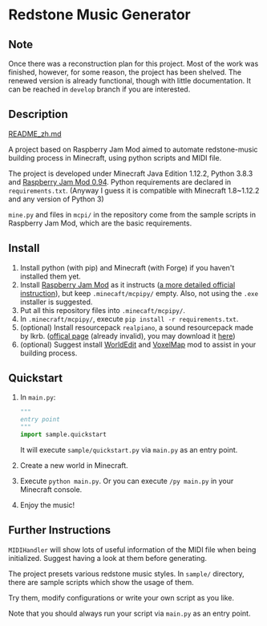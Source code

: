 # Redstone Music Generator

## Note

Once there was a reconstruction plan for this project. Most of the work was finished, however, for some reason, the project has been shelved. The renewed version is already functional, though with little documentation. It can be reached in `develop` branch if you are interested.

## Description

[README_zh.md](README_zh.md)

A project based on Raspberry Jam Mod aimed to automate redstone-music building process in Minecraft, using python scripts and MIDI file.

The project is developed under Minecraft Java Edition 1.12.2, Python 3.8.3 and [Raspberry Jam Mod 0.94](https://github.com/arpruss/raspberryjammod/releases/tag/0.94). Python requirements are declared in `requirements.txt`. (Anyway I guess it is compatible with Minecraft 1.8~1.12.2 and any version of Python 3) 

`mine.py` and files in `mcpi/` in the repository come from the sample scripts in Raspberry Jam Mod, which are the basic requirements.

## Install

1. Install python (with pip) and Minecraft (with Forge) if you haven't installed them yet.
2. Install [Raspberry Jam Mod](https://github.com/arpruss/raspberryjammod) as it instructs ([a more detailed official instruction](https://www.instructables.com/Python-coding-for-Minecraft/)), but keep `.minecaft/mcpipy/` empty. Also, not using the `.exe` installer is suggested.
3. Put all this repository files into `.minecaft/mcpipy/`.
4. In `.minecraft/mcpipy/`, execute `pip install -r requirements.txt`.
5. (optional) Install resourcepack `realpiano`, a sound resourcepack made by lkrb. ([offical page](http://lkrb.net/blog/54.html) (already invalid), you may download it [here](https://www.cr173.com/soft/277354.html))
6. (optional) Suggest install [WorldEdit](https://www.curseforge.com/minecraft/mc-mods/worldedit) and [VoxelMap](https://www.curseforge.com/minecraft/mc-mods/voxelmap/) mod to assist in your building process.

## Quickstart

1. In `main.py`:

   ```python
   """
   entry point
   """
   import sample.quickstart
   ```

   It will execute `sample/quickstart.py` via `main.py` as an entry point.
   
2. Create a new world in Minecraft.

3. Execute `python main.py`. Or you can execute `/py main.py` in your Minecraft console.

4. Enjoy the music!

## Further Instructions

`MIDIHandler` will show lots of useful information of the MIDI file when being initialized. Suggest having a look at them before generating.

The project presets various redstone music styles. In `sample/` directory, there are sample scripts which show the usage of them.

Try them, modify configurations or write your own script as you like.

Note that you should always run your script via `main.py` as an entry point.

